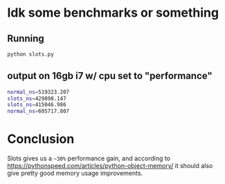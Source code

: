 
# Idk some benchmarks or something

## Running

```bash
python slots.py
```

## output on 16gb i7 w/ cpu set to "performance"

```bash
normal_ns=519323.207                    
slots_ns=429898.147
slots_ns=415046.986
normal_ns=605717.807
```

# Conclusion

Slots gives us a `~30%` performance gain, and according to
https://pythonspeed.com/articles/python-object-memory/
it should also give pretty good memory usage improvements.


